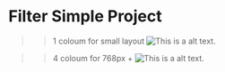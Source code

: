 # Filter Simple Project



>> 1 coloum for small layout
![This is a alt text.](/Images/wiwa-ss.png "This is a sample image.")


>> 4 coloum for 768px +
![This is a alt text.](/Images/wiwa-ss2.png "This is a sample image.")
